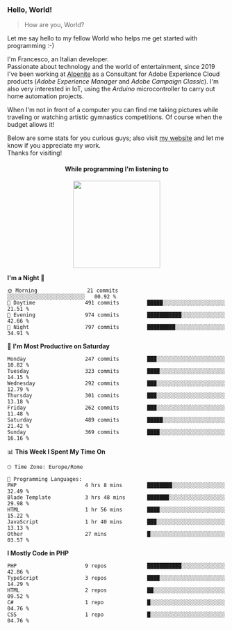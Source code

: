 ### Hello, World!

> How are you, World?

Let me say hello to my fellow World who helps me get started with programming :-)

I'm Francesco, an Italian developer.  
Passionate about technology and the world of entertainment, since 2019 I've been working at [Alpenite](https://www.alpenite.com) as a Consultant for Adobe Experience Cloud products (*Adobe Experience Manager* and *Adobe Campaign Classic*). I'm also very interested in IoT, using the *Arduino* microcontroller to carry out home automation projects.

When I'm not in front of a computer you can find me taking pictures while traveling or watching artistic gymnastics competitions. Of course when the budget allows it!

Below are some stats for you curious guys; also visit [my website](https://www.francescorega.eu) and let me know if you appreciate my work.  
Thanks for visiting!

<div align="center">
  <h4>While programming I'm listening to</h4>
  <a href="https://apps.francescorega.eu/now-playing/11147232609" target="_blank"><img src="https://apps.francescorega.eu/now-playing/11147232609" width="200"></a>
</div>

<!--START_SECTION:waka-->
**I'm a Night 🦉** 

```text
🌞 Morning                21 commits          ░░░░░░░░░░░░░░░░░░░░░░░░░   00.92 % 
🌆 Daytime                491 commits         █████░░░░░░░░░░░░░░░░░░░░   21.51 % 
🌃 Evening                974 commits         ███████████░░░░░░░░░░░░░░   42.66 % 
🌙 Night                  797 commits         █████████░░░░░░░░░░░░░░░░   34.91 % 
```
📅 **I'm Most Productive on Saturday** 

```text
Monday                   247 commits         ███░░░░░░░░░░░░░░░░░░░░░░   10.82 % 
Tuesday                  323 commits         ████░░░░░░░░░░░░░░░░░░░░░   14.15 % 
Wednesday                292 commits         ███░░░░░░░░░░░░░░░░░░░░░░   12.79 % 
Thursday                 301 commits         ███░░░░░░░░░░░░░░░░░░░░░░   13.18 % 
Friday                   262 commits         ███░░░░░░░░░░░░░░░░░░░░░░   11.48 % 
Saturday                 489 commits         █████░░░░░░░░░░░░░░░░░░░░   21.42 % 
Sunday                   369 commits         ████░░░░░░░░░░░░░░░░░░░░░   16.16 % 
```


📊 **This Week I Spent My Time On** 

```text
🕑︎ Time Zone: Europe/Rome

💬 Programming Languages: 
PHP                      4 hrs 8 mins        ████████░░░░░░░░░░░░░░░░░   32.49 % 
Blade Template           3 hrs 48 mins       ███████░░░░░░░░░░░░░░░░░░   29.98 % 
HTML                     1 hr 56 mins        ████░░░░░░░░░░░░░░░░░░░░░   15.22 % 
JavaScript               1 hr 40 mins        ███░░░░░░░░░░░░░░░░░░░░░░   13.13 % 
Other                    27 mins             █░░░░░░░░░░░░░░░░░░░░░░░░   03.57 % 
```

**I Mostly Code in PHP** 

```text
PHP                      9 repos             ███████████░░░░░░░░░░░░░░   42.86 % 
TypeScript               3 repos             ████░░░░░░░░░░░░░░░░░░░░░   14.29 % 
HTML                     2 repos             ██░░░░░░░░░░░░░░░░░░░░░░░   09.52 % 
C#                       1 repo              █░░░░░░░░░░░░░░░░░░░░░░░░   04.76 % 
CSS                      1 repo              █░░░░░░░░░░░░░░░░░░░░░░░░   04.76 % 
```




<!--END_SECTION:waka-->
